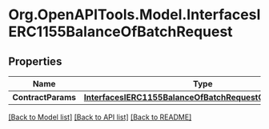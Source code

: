 # Org.OpenAPITools.Model.InterfacesIERC1155BalanceOfBatchRequest

## Properties

Name | Type | Description | Notes
------------ | ------------- | ------------- | -------------
**ContractParams** | [**InterfacesIERC1155BalanceOfBatchRequestContractParams**](InterfacesIERC1155BalanceOfBatchRequestContractParams.md) |  | 

[[Back to Model list]](../README.md#documentation-for-models) [[Back to API list]](../README.md#documentation-for-api-endpoints) [[Back to README]](../README.md)

